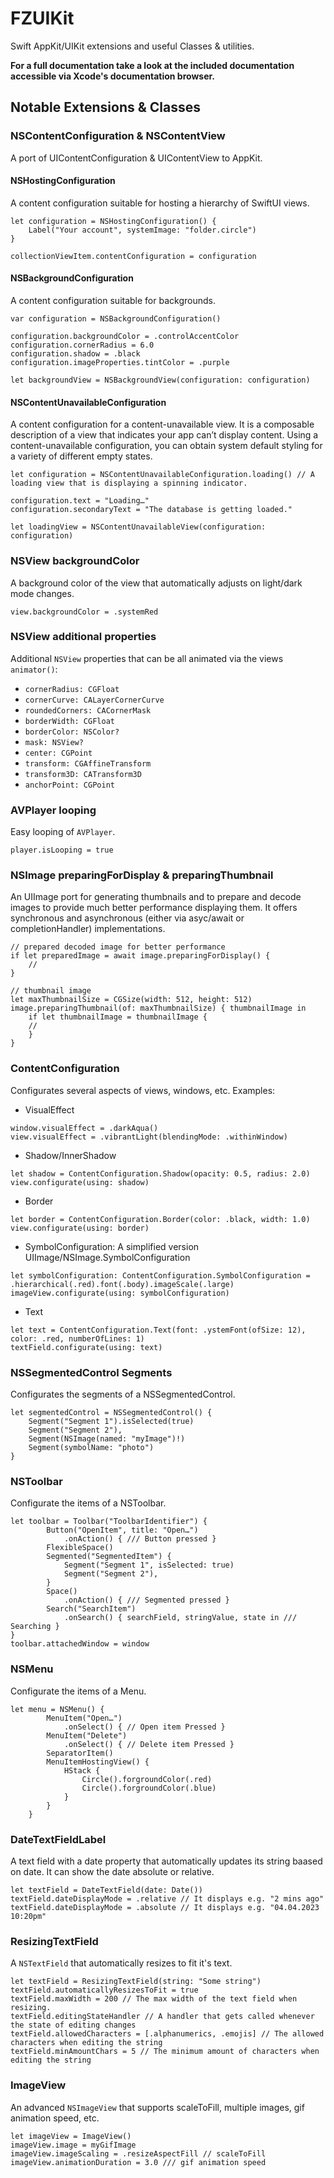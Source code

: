 # FZUIKit

Swift AppKit/UIKit extensions and useful Classes & utilities.

**For a full documentation take a look at the included documentation accessible via Xcode's documentation browser.**

## Notable Extensions & Classes

### NSContentConfiguration & NSContentView
A port of UIContentConfiguration & UIContentView to AppKit.

#### NSHostingConfiguration
A content configuration suitable for hosting a hierarchy of SwiftUI views.

```
let configuration = NSHostingConfiguration() {
    Label("Your account", systemImage: "folder.circle")
}

collectionViewItem.contentConfiguration = configuration
```

#### NSBackgroundConfiguration
A content configuration suitable for backgrounds.

```
var configuration = NSBackgroundConfiguration()

configuration.backgroundColor = .controlAccentColor
configuration.cornerRadius = 6.0
configuration.shadow = .black
configuration.imageProperties.tintColor = .purple

let backgroundView = NSBackgroundView(configuration: configuration)
```

#### NSContentUnavailableConfiguration
A content configuration for a content-unavailable view. It is a composable description of a view that indicates your app can’t display content. Using a content-unavailable configuration, you can obtain system default styling for a variety of different empty states. 

```
let configuration = NSContentUnavailableConfiguration.loading() // A loading view that is displaying a spinning indicator.

configuration.text = "Loading…"
configuration.secondaryText = "The database is getting loaded."

let loadingView = NSContentUnavailableView(configuration: configuration)
```

### NSView backgroundColor
A background color of the view that automatically adjusts on light/dark mode changes.

```
view.backgroundColor = .systemRed
```

### NSView additional properties
Additional `NSView` properties that can be all animated via the views `animator()`:
- `cornerRadius: CGFloat`
- `cornerCurve: CALayerCornerCurve`
- `roundedCorners: CACornerMask`
- `borderWidth: CGFloat`
- `borderColor: NSColor? `
- `mask: NSView?`
- `center: CGPoint`
- `transform: CGAffineTransform`
- `transform3D: CATransform3D`
- `anchorPoint: CGPoint`

### AVPlayer looping
Easy looping of `AVPlayer`.

```
player.isLooping = true
```

### NSImage preparingForDisplay & preparingThumbnail
An UIImage port for generating thumbnails and to prepare and decode images to provide much better performance displaying them. It offers synchronous and asynchronous (either via asyc/await or completionHandler) implementations.

```
// prepared decoded image for better performance
if let preparedImage = await image.preparingForDisplay() {
    //
}

// thumbnail image
let maxThumbnailSize = CGSize(width: 512, height: 512)
image.preparingThumbnail(of: maxThumbnailSize) { thumbnailImage in
    if let thumbnailImage = thumbnailImage {
    //
    }
}
```

### ContentConfiguration
Configurates several aspects of views, windows, etc. Examples:
- VisualEffect
```
window.visualEffect = .darkAqua()
view.visualEffect = .vibrantLight(blendingMode: .withinWindow)
```
- Shadow/InnerShadow
```
let shadow = ContentConfiguration.Shadow(opacity: 0.5, radius: 2.0)
view.configurate(using: shadow)
```
- Border
```
let border = ContentConfiguration.Border(color: .black, width: 1.0)
view.configurate(using: border)
```
- SymbolConfiguration: A simplified version UIImage/NSImage.SymbolConfiguration
```
let symbolConfiguration: ContentConfiguration.SymbolConfiguration = .hierarchical(.red).font(.body).imageScale(.large)
imageView.configurate(using: symbolConfiguration)
```
- Text
```
let text = ContentConfiguration.Text(font: .ystemFont(ofSize: 12), color: .red, numberOfLines: 1)
textField.configurate(using: text)
```

### NSSegmentedControl Segments
Configurates the segments of a NSSegmentedControl.
```
let segmentedControl = NSSegmentedControl() {
    Segment("Segment 1").isSelected(true)
    Segment("Segment 2"), 
    Segment(NSImage(named: "myImage")!)
    Segment(symbolName: "photo")
}
```

### NSToolbar
Configurate the items of a NSToolbar.
```
let toolbar = Toolbar("ToolbarIdentifier") {
        Button("OpenItem", title: "Open…")
            .onAction() { /// Button pressed }
        FlexibleSpace()
        Segmented("SegmentedItem") {
            Segment("Segment 1", isSelected: true)
            Segment("Segment 2"), 
        }
        Space()
            .onAction() { /// Segmented pressed }
        Search("SearchItem")
            .onSearch() { searchField, stringValue, state in /// Searching }
}
toolbar.attachedWindow = window
```

### NSMenu
Configurate the items of a Menu.
```
let menu = NSMenu() {
        MenuItem("Open…")
            .onSelect() { // Open item Pressed }
        MenuItem("Delete")
            .onSelect() { // Delete item Pressed }
        SeparatorItem()
        MenuItemHostingView() {
            HStack {
                Circle().forgroundColor(.red)
                Circle().forgroundColor(.blue)
            }
        }
    }
```

### DateTextFieldLabel
A text field with a date property that automatically updates its string baased on date. It can show the date absolute or relative.
```
let textField = DateTextField(date: Date())
textField.dateDisplayMode = .relative // It displays e.g. "2 mins ago"
textField.dateDisplayMode = .absolute // It displays e.g. "04.04.2023 10:20pm"
```

### ResizingTextField
A `NSTextField` that automatically resizes to fit it's text.
```
let textField = ResizingTextField(string: "Some string")
textField.automaticallyResizesToFit = true
textField.maxWidth = 200 // The max width of the text field when resizing.
textField.editingStateHandler // A handler that gets called whenever the state of editing changes
textField.allowedCharacters = [.alphanumerics, .emojis] // The allowed characters when editing the string
textField.minAmountChars = 5 // The minimum amount of characters when editing the string
```

### ImageView
An advanced `NSImageView` that supports scaleToFill, multiple images, gif animation speed, etc.
```
let imageView = ImageView()
imageView.image = myGifImage
imageView.imageScaling = .resizeAspectFill // scaleToFill
imageView.animationDuration = 3.0 /// gif animation speed

```
